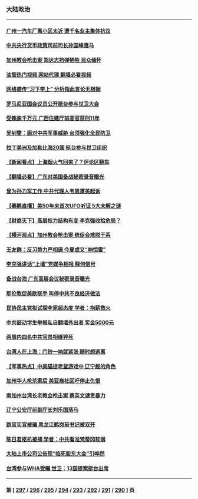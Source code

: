### 大陆政治
---
#### [广州一汽车厂离小区太近 遭千名业主集体抗议](../../pages/ncid277/n13739826.md?05182045) 
#### [中共央行货币政策司前司长孙国峰落马](../../pages/ncid277/n13739827.md?05182045) 
#### [加州教会枪击案 郑达志挡弹牺牲 民众缅怀](../../pages/ncid277/n13739801.md?05182045) 
#### [油管热门视频 网站代理 翻墙必看视频](http://209.222.30.114:81/youtube.html?05182045)
#### [网络盛传“习下李上” 分析指此言论无根据](../../pages/ncid277/n13739579.md?05182045) 
#### [罗马尼亚国会议员公开挺台参与世卫大会](../../pages/ncid277/n13739706.md?05182045) 
#### [受贿逾千万元 广西住建厅前高官获刑11年](../../pages/ncid277/n13739678.md?05182045) 
#### [吴钊燮：面对中共军事威胁 台须强化全民防卫](../../pages/ncid277/n13739645.md?05182045) 
#### [拉丁美洲及加勒比海20国 挺台参与世卫组织](../../pages/ncid277/n13739661.md?05182045) 
#### [【新闻看点‭】上海烟火气回来了？评论区翻车](../../pages/ncid277/n13739273.md?05182045) 
#### [【翻墙必看】广东对美国备战秘密录音曝光](../../pages/ncid277/n13739530.md?05182045) 
#### [曾为孙力军工作 中共代理人韦恩遭美起诉](../../pages/ncid277/n13739487.md?05182045) 
#### [【秦鹏直播】美50年来首次UFO听证 5大未解之谜](../../pages/ncid277/n13739452.md?05182045) 
#### [【财商天下】高层权力结构有变 李克强收拾危局？](../../pages/ncid277/n13739513.md?05182045) 
#### [【横河观点】加州教会枪击案 统促会难脱干系](../../pages/ncid277/n13739456.md?05182045) 
#### [王友群：反习势力严相逼 今夏或又“响惊雷”](../../pages/ncid277/n13739442.md?05182045) 
#### [李克强讲话“上墙”党媒争相报 释何信号](../../pages/ncid277/n13739256.md?05182045) 
#### [备战台海 广东高层会议秘密录音曝光](../../pages/ncid277/n13739318.md?05182045) 
#### [耶伦敦促美欧联手 叫停中共不良经济做法](../../pages/ncid277/n13739348.md?05182045) 
#### [民协民主党拟试探李家超态度 学者：抱薪救火](../../pages/ncid277/n13739356.md?05182045) 
#### [中共鼓动学生举报私自翻墙外出者 奖金5000元](../../pages/ncid277/n13739345.md?05182045) 
#### [两周内四名中共官员相继猝死](../../pages/ncid277/n13739322.md?05182045) 
#### [台湾人在上海：门铃一响就紧张 随时想逃离](../../pages/ncid277/n13739189.md?05182045) 
#### [【军事热点】中美猫捉老鼠游戏中 辽宁舰的角色](../../pages/ncid277/n13738802.md?05182045) 
#### [加州华人枪杀案后 美亚裔社区吁停止仇恨](../../pages/ncid277/n13739155.md?05182045) 
#### [南加州台湾长老教会枪击案 蔡英文谴责暴力](../../pages/ncid277/n13739071.md?05182045) 
#### [辽宁公安厅前副厅长刘乐国落马](../../pages/ncid277/n13739139.md?05182045) 
#### [跑官买官被骗 黑龙江鹤岗前书记被双开](../../pages/ncid277/n13739119.md?05182045) 
#### [陈日君枢机被捕 学者：中共看准梵蒂冈软弱](../../pages/ncid277/n13739018.md?05182045) 
#### [大陆上市公司公告现“临死股东大会”引哗然](../../pages/ncid277/n13739023.md?05182045) 
#### [台湾参与WHA受瞩 世卫：13国提案挺台出席](../../pages/ncid277/n13738973.md?05182045) 

---
#### 第 [ [297](./297.md?05182045) / [296](./296.md?05182045) / [295](./295.md?05182045) / [294](./294.md?05182045) / [293](./293.md?05182045) / [292](./292.md?05182045) / [291](./291.md?05182045) / [290](./290.md?05182045) ] 页
